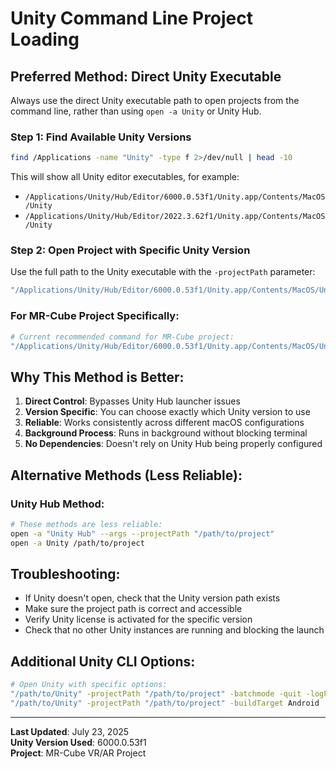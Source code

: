 # Unity Command Line Project Loading

## Preferred Method: Direct Unity Executable

Always use the direct Unity executable path to open projects from the command line, rather than using `open -a Unity` or Unity Hub.

### Step 1: Find Available Unity Versions

```bash
find /Applications -name "Unity" -type f 2>/dev/null | head -10
```

This will show all Unity editor executables, for example:
- `/Applications/Unity/Hub/Editor/6000.0.53f1/Unity.app/Contents/MacOS/Unity`
- `/Applications/Unity/Hub/Editor/2022.3.62f1/Unity.app/Contents/MacOS/Unity`

### Step 2: Open Project with Specific Unity Version

Use the full path to the Unity executable with the `-projectPath` parameter:

```bash
"/Applications/Unity/Hub/Editor/6000.0.53f1/Unity.app/Contents/MacOS/Unity" -projectPath "/Users/joshuapatterson/Coding/MR-Cube"
```

### For MR-Cube Project Specifically:

```bash
# Current recommended command for MR-Cube project:
"/Applications/Unity/Hub/Editor/6000.0.53f1/Unity.app/Contents/MacOS/Unity" -projectPath "/Users/joshuapatterson/Coding/MR-Cube"
```

## Why This Method is Better:

1. **Direct Control**: Bypasses Unity Hub launcher issues
2. **Version Specific**: You can choose exactly which Unity version to use
3. **Reliable**: Works consistently across different macOS configurations
4. **Background Process**: Runs in background without blocking terminal
5. **No Dependencies**: Doesn't rely on Unity Hub being properly configured

## Alternative Methods (Less Reliable):

### Unity Hub Method:
```bash
# These methods are less reliable:
open -a "Unity Hub" --args --projectPath "/path/to/project"
open -a Unity /path/to/project
```

## Troubleshooting:

- If Unity doesn't open, check that the Unity version path exists
- Make sure the project path is correct and accessible
- Verify Unity license is activated for the specific version
- Check that no other Unity instances are running and blocking the launch

## Additional Unity CLI Options:

```bash
# Open Unity with specific options:
"/path/to/Unity" -projectPath "/path/to/project" -batchmode -quit -logFile -
"/path/to/Unity" -projectPath "/path/to/project" -buildTarget Android
```

---

**Last Updated**: July 23, 2025  
**Unity Version Used**: 6000.0.53f1  
**Project**: MR-Cube VR/AR Project
